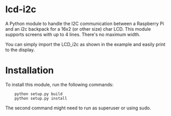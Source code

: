 # lcd-i2c

A Python module to handle the I2C communication between a Raspberry Pi and an
i2c backpack for a 16x2 (or other size) char LCD.
This module supports screens with up to 4 lines. There's no maximum width.

You can simply import the LCD_i2c as shown in the example and easily print to the
display.


# Installation

To install this module, run the following commands:

```
    python setup.py build
    python setup.py install
```

The second command might need to run as superuser or using sudo.
